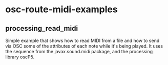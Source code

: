 # osc-route-midi-examples

## processing\_read\_midi

Simple example that shows how to read MIDI from a file and how to send via OSC some of the attributes of each note while it's being played.
It uses the sequence from the javax.sound.midi package, and the processing library oscP5.